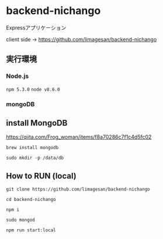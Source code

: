 # backend-nichango
Expressアプリケーション

client side -> https://github.com/limagesan/backend-nichango

## 実行環境

### Node.js
`npm 5.3.0`
`node v8.6.0`

### mongoDB

## install MongoDB
https://qiita.com/Frog_woman/items/f8a70286c7f1c4d5fc02

```shell-session
brew install mongodb
```

```shell-session
sudo mkdir -p /data/db
```

## How to RUN (local)
```shell-session
git clone https://github.com/limagesan/backend-nichango
```

```shell-session
cd backend-nichango
```

```shell-session
npm i
```

```shell-session
sudo mongod
```

```shell-session
npm run start:local
```